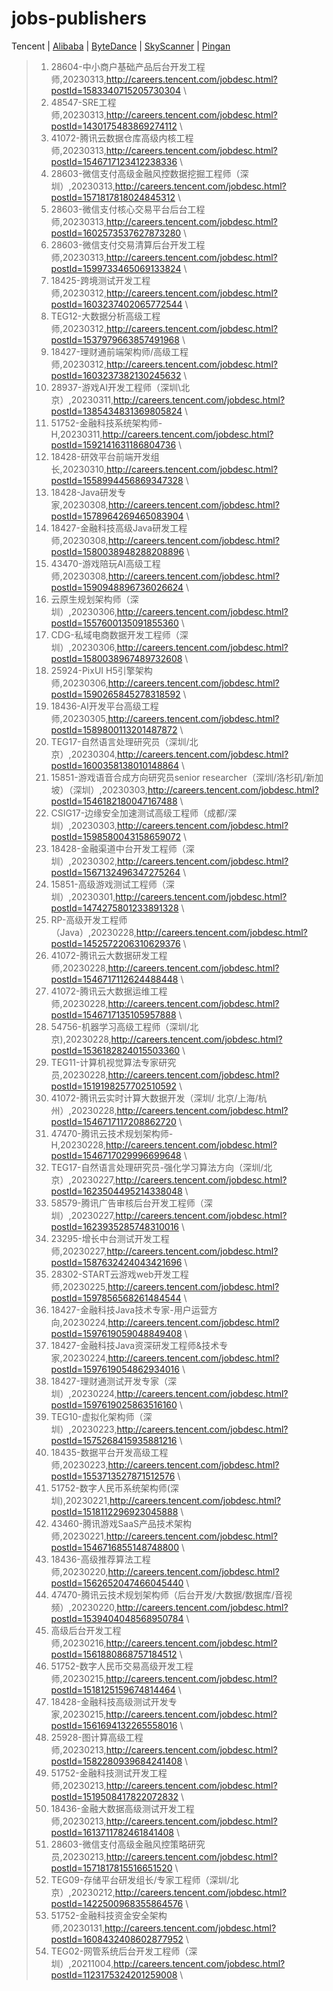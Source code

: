 # jobs-publishers 
Tencent | [Alibaba](Alibaba.md) | [ByteDance](ByteDance.md) | [SkyScanner](SkyScanner.md) | [Pingan](Pingan.md)
>1. 28604-中小商户基础产品后台开发工程师,20230313,http://careers.tencent.com/jobdesc.html?postId=1583340715205730304 \ 
>2. 48547-SRE工程师,20230313,http://careers.tencent.com/jobdesc.html?postId=1430175483869274112 \ 
>3. 41072-腾讯云数据仓库高级内核工程师,20230313,http://careers.tencent.com/jobdesc.html?postId=1546717123412238336 \ 
>4. 28603-微信支付高级金融风控数据挖掘工程师（深圳）,20230313,http://careers.tencent.com/jobdesc.html?postId=1571817818024845312 \ 
>5. 28603-微信支付核心交易平台后台工程师,20230313,http://careers.tencent.com/jobdesc.html?postId=1602573537627873280 \ 
>6. 28603-微信支付交易清算后台开发工程师,20230313,http://careers.tencent.com/jobdesc.html?postId=1599733465069133824 \ 
>7. 18425-跨境测试开发工程师,20230312,http://careers.tencent.com/jobdesc.html?postId=1603237402065772544 \ 
>8. TEG12-大数据分析高级工程师,20230312,http://careers.tencent.com/jobdesc.html?postId=1537979663857491968 \ 
>9. 18427-理财通前端架构师/高级工程师,20230312,http://careers.tencent.com/jobdesc.html?postId=1603237382130245632 \ 
>10. 28937-游戏AI开发工程师（深圳\北京）,20230311,http://careers.tencent.com/jobdesc.html?postId=1385434831369805824 \ 
>11. 51752-金融科技系统架构师-H,20230311,http://careers.tencent.com/jobdesc.html?postId=1592141631186804736 \ 
>12. 18428-研效平台前端开发组长,20230310,http://careers.tencent.com/jobdesc.html?postId=1558994456869347328 \ 
>13. 18428-Java研发专家,20230308,http://careers.tencent.com/jobdesc.html?postId=1578964269465083904 \ 
>14. 18427-金融科技高级Java研发工程师,20230308,http://careers.tencent.com/jobdesc.html?postId=1580038948288208896 \ 
>15. 43470-游戏陪玩AI高级工程师,20230308,http://careers.tencent.com/jobdesc.html?postId=1590948896736026624 \ 
>16. 云原生规划架构师（深圳）,20230306,http://careers.tencent.com/jobdesc.html?postId=1557600135091855360 \ 
>17. CDG-私域电商数据开发工程师（深圳）,20230306,http://careers.tencent.com/jobdesc.html?postId=1580038967489732608 \ 
>18. 25924-PixUI H5引擎架构师,20230306,http://careers.tencent.com/jobdesc.html?postId=1590265845278318592 \ 
>19. 18436-AI开发平台高级工程师,20230305,http://careers.tencent.com/jobdesc.html?postId=1589800113201487872 \ 
>20. TEG17-自然语言处理研究员（深圳/北京）,20230304,http://careers.tencent.com/jobdesc.html?postId=1600358138010148864 \ 
>21. 15851-游戏语音合成方向研究员senior researcher（深圳/洛杉矶/新加坡）（深圳）,20230303,http://careers.tencent.com/jobdesc.html?postId=1546182180047167488 \ 
>22. CSIG17-边缘安全加速测试高级工程师（成都/深圳）,20230303,http://careers.tencent.com/jobdesc.html?postId=1598580043158659072 \ 
>23. 18428-金融渠道中台开发工程师（深圳）,20230302,http://careers.tencent.com/jobdesc.html?postId=1567132496347275264 \ 
>24. 15851-高级游戏测试工程师（深圳）,20230301,http://careers.tencent.com/jobdesc.html?postId=1474275801233891328 \ 
>25. RP-高级开发工程师（Java）,20230228,http://careers.tencent.com/jobdesc.html?postId=1452572206310629376 \ 
>26. 41072-腾讯云大数据研发工程师,20230228,http://careers.tencent.com/jobdesc.html?postId=1546717112624488448 \ 
>27. 41072-腾讯云大数据运维工程师,20230228,http://careers.tencent.com/jobdesc.html?postId=1546717135105957888 \ 
>28. 54756-机器学习高级工程师（深圳/北京),20230228,http://careers.tencent.com/jobdesc.html?postId=1536182824015503360 \ 
>29. TEG11-计算机视觉算法专家研究员,20230228,http://careers.tencent.com/jobdesc.html?postId=1519198257702510592 \ 
>30. 41072-腾讯云实时计算大数据开发（深圳/ 北京/上海/杭州）,20230228,http://careers.tencent.com/jobdesc.html?postId=1546717117208862720 \ 
>31. 47470-腾讯云技术规划架构师-H,20230228,http://careers.tencent.com/jobdesc.html?postId=1546717029996699648 \ 
>32. TEG17-自然语言处理研究员-强化学习算法方向（深圳/北京）,20230227,http://careers.tencent.com/jobdesc.html?postId=1623504495214338048 \ 
>33. 58579-腾讯广告审核后台开发工程师（深圳）,20230227,http://careers.tencent.com/jobdesc.html?postId=1623935285748310016 \ 
>34. 23295-增长中台测试开发工程师,20230227,http://careers.tencent.com/jobdesc.html?postId=1587632424043421696 \ 
>35. 28302-START云游戏web开发工程师,20230225,http://careers.tencent.com/jobdesc.html?postId=1597856568261484544 \ 
>36. 18427-金融科技Java技术专家-用户运营方向,20230224,http://careers.tencent.com/jobdesc.html?postId=1597619059048849408 \ 
>37. 18427-金融科技Java资深研发工程师&技术专家,20230224,http://careers.tencent.com/jobdesc.html?postId=1597619054862934016 \ 
>38. 18427-理财通测试开发专家（深圳）,20230224,http://careers.tencent.com/jobdesc.html?postId=1597619025863516160 \ 
>39. TEG10-虚拟化架构师（深圳）,20230223,http://careers.tencent.com/jobdesc.html?postId=1575268415935881216 \ 
>40. 18435-数据平台开发高级工程师,20230223,http://careers.tencent.com/jobdesc.html?postId=1553713527871512576 \ 
>41. 51752-数字人民币系统架构师(深圳),20230221,http://careers.tencent.com/jobdesc.html?postId=1518112296923045888 \ 
>42. 43460-腾讯游戏SaaS产品技术架构师,20230221,http://careers.tencent.com/jobdesc.html?postId=1546716855148748800 \ 
>43. 18436-高级推荐算法工程师,20230220,http://careers.tencent.com/jobdesc.html?postId=1562652047466045440 \ 
>44. 47470-腾讯云技术规划架构师（后台开发/大数据/数据库/音视频）,20230220,http://careers.tencent.com/jobdesc.html?postId=1539404048568950784 \ 
>45. 高级后台开发工程师,20230216,http://careers.tencent.com/jobdesc.html?postId=1561880868757184512 \ 
>46. 51752-数字人民币交易高级开发工程师,20230215,http://careers.tencent.com/jobdesc.html?postId=1518125159674814464 \ 
>47. 18428-金融科技高级测试开发专家,20230215,http://careers.tencent.com/jobdesc.html?postId=1561694132265558016 \ 
>48. 25928-图计算高级工程师,20230213,http://careers.tencent.com/jobdesc.html?postId=1582280939684241408 \ 
>49. 51752-金融科技测试开发工程师,20230213,http://careers.tencent.com/jobdesc.html?postId=1519508417822072832 \ 
>50. 18436-金融大数据高级测试开发工程师,20230213,http://careers.tencent.com/jobdesc.html?postId=1613711782461841408 \ 
>51. 28603-微信支付高级金融风控策略研究员,20230213,http://careers.tencent.com/jobdesc.html?postId=1571817815516651520 \ 
>52. TEG09-存储平台研发组长/专家工程师（深圳/北京）,20230212,http://careers.tencent.com/jobdesc.html?postId=1422500968355864576 \ 
>53. 51752-金融科技资金安全架构师,20230131,http://careers.tencent.com/jobdesc.html?postId=1608432408602877952 \ 
>54. TEG02-网管系统后台开发工程师（深圳）,20211004,http://careers.tencent.com/jobdesc.html?postId=1123175324201259008 \ 
